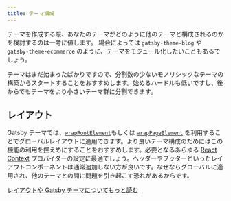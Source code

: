 ```yaml
---
title: テーマ構成
---
```


テーマを作成する際、あなたのテーマがどのように他のテーマと構成されるのかを検討するのは一考に値します。
場合によっては `gatsby-theme-blog` や `gatsby-theme-ecommerce` のように、テーマをモジュール化したいこともあるでしょう。

テーマはまだ始まったばかりですので、分割数の少ないモノリシックなテーマの構築からスタートすることをおすすめします。始めるハードルも低いですし、後からでもテーマをより小さいテーマ群に分割できます。

## レイアウト

Gatsby テーマでは、[`wrapRootElement`](/docs/browser-apis/#wrapRootElement)もしくは [`wrapPageElement`](/docs/browser-apis/#wrapPageElement) を利用することでグローバルレイアウトに適用できます。より良いテーマ構成のためにはこの機能の利用を控えめにすることをおすすめします。必要となるあらゆる [React Context](https://reactjs.org/docs/context.html) プロバイダーの設定に最適でしょう。ヘッダーやフッターといったレイアウトコンポーネントは通常追加しない方が良いです。なぜならグローバルに適用され、他のテーマとの間に問題を引き起こす恐れがあるからです。

[レイアウトや Gatsby テーマについてもっと読む](https://www.christopherbiscardi.com/post/layouts-in-gatsby-themes)
